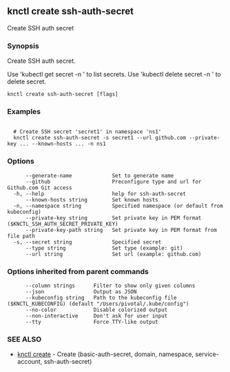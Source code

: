 ## knctl create ssh-auth-secret

Create SSH auth secret

### Synopsis

Create SSH auth secret.

Use 'kubectl get secret -n <namespace>' to list secrets.
Use 'kubectl delete secret <name> -n <namespace>' to delete secret.

```
knctl create ssh-auth-secret [flags]
```

### Examples

```

  # Create SSH secret 'secret1' in namespace 'ns1'
  knctl create ssh-auth-secret -s secret1 --url github.com --private-key ... --known-hosts ... -n ns1
```

### Options

```
      --generate-name             Set to generate name
      --github                    Preconfigure type and url for Github.com Git access
  -h, --help                      help for ssh-auth-secret
      --known-hosts string        Set known hosts
  -n, --namespace string          Specified namespace (or default from kubeconfig)
      --private-key string        Set private key in PEM format ($KNCTL_SSH_AUTH_SECRET_PRIVATE_KEY)
      --private-key-path string   Set private key in PEM format from file path
  -s, --secret string             Specified secret
      --type string               Set type (example: git)
      --url string                Set url (example: github.com)
```

### Options inherited from parent commands

```
      --column strings      Filter to show only given columns
      --json                Output as JSON
      --kubeconfig string   Path to the kubeconfig file ($KNCTL_KUBECONFIG) (default "/Users/pivotal/.kube/config")
      --no-color            Disable colorized output
      --non-interactive     Don't ask for user input
      --tty                 Force TTY-like output
```

### SEE ALSO

* [knctl create](knctl_create.md)	 - Create (basic-auth-secret, domain, namespace, service-account, ssh-auth-secret)

